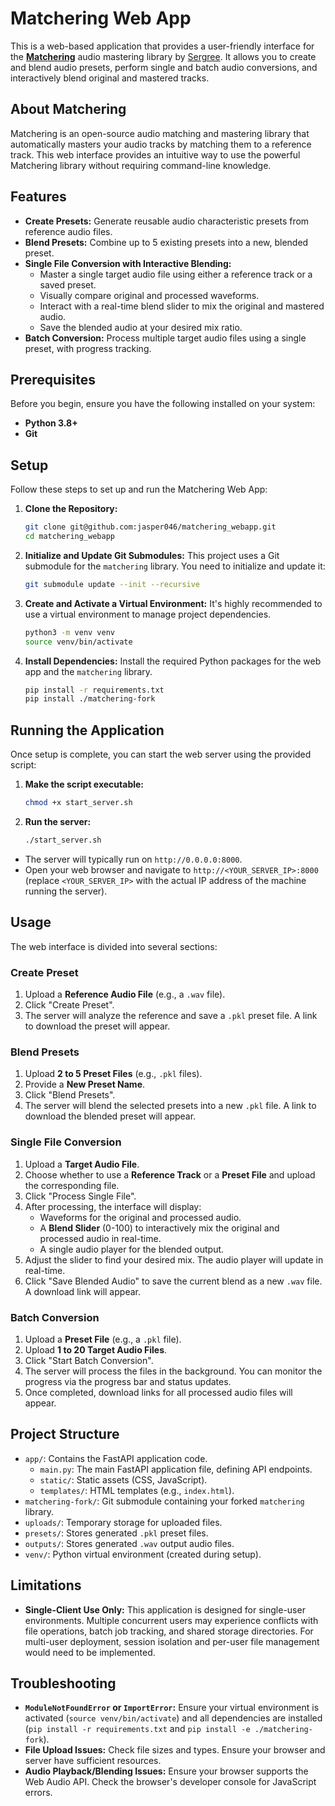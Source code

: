 # Matchering Web App

This is a web-based application that provides a user-friendly interface for the **[Matchering](https://github.com/sergree/matchering)** audio mastering library by [Sergree](https://github.com/sergree). It allows you to create and blend audio presets, perform single and batch audio conversions, and interactively blend original and mastered tracks.

## About Matchering

Matchering is an open-source audio matching and mastering library that automatically masters your audio tracks by matching them to a reference track. This web interface provides an intuitive way to use the powerful Matchering library without requiring command-line knowledge.

## Features

*   **Create Presets:** Generate reusable audio characteristic presets from reference audio files.
*   **Blend Presets:** Combine up to 5 existing presets into a new, blended preset.
*   **Single File Conversion with Interactive Blending:**
    *   Master a single target audio file using either a reference track or a saved preset.
    *   Visually compare original and processed waveforms.
    *   Interact with a real-time blend slider to mix the original and mastered audio.
    *   Save the blended audio at your desired mix ratio.
*   **Batch Conversion:** Process multiple target audio files using a single preset, with progress tracking.

## Prerequisites

Before you begin, ensure you have the following installed on your system:

*   **Python 3.8+**
*   **Git**

## Setup

Follow these steps to set up and run the Matchering Web App:

1.  **Clone the Repository:**
    ```bash
    git clone git@github.com:jasper046/matchering_webapp.git
    cd matchering_webapp
    ```

2.  **Initialize and Update Git Submodules:**
    This project uses a Git submodule for the `matchering` library. You need to initialize and update it:
    ```bash
    git submodule update --init --recursive
    ```

3.  **Create and Activate a Virtual Environment:**
    It's highly recommended to use a virtual environment to manage project dependencies.
    ```bash
    python3 -m venv venv
    source venv/bin/activate
    ```

4.  **Install Dependencies:**
    Install the required Python packages for the web app and the `matchering` library.
    ```bash
    pip install -r requirements.txt
    pip install ./matchering-fork
    ```

## Running the Application

Once setup is complete, you can start the web server using the provided script:

1.  **Make the script executable:**
    ```bash
    chmod +x start_server.sh
    ```
2.  **Run the server:**
    ```bash
    ./start_server.sh
    ```

*   The server will typically run on `http://0.0.0.0:8000`.
*   Open your web browser and navigate to `http://<YOUR_SERVER_IP>:8000` (replace `<YOUR_SERVER_IP>` with the actual IP address of the machine running the server).

## Usage

The web interface is divided into several sections:

### Create Preset

1.  Upload a **Reference Audio File** (e.g., a `.wav` file).
2.  Click "Create Preset".
3.  The server will analyze the reference and save a `.pkl` preset file. A link to download the preset will appear.

### Blend Presets

1.  Upload **2 to 5 Preset Files** (e.g., `.pkl` files).
2.  Provide a **New Preset Name**.
3.  Click "Blend Presets".
4.  The server will blend the selected presets into a new `.pkl` file. A link to download the blended preset will appear.

### Single File Conversion

1.  Upload a **Target Audio File**.
2.  Choose whether to use a **Reference Track** or a **Preset File** and upload the corresponding file.
3.  Click "Process Single File".
4.  After processing, the interface will display:
    *   Waveforms for the original and processed audio.
    *   A **Blend Slider** (0-100) to interactively mix the original and processed audio in real-time.
    *   A single audio player for the blended output.
5.  Adjust the slider to find your desired mix. The audio player will update in real-time.
6.  Click "Save Blended Audio" to save the current blend as a new `.wav` file. A download link will appear.

### Batch Conversion

1.  Upload a **Preset File** (e.g., a `.pkl` file).
2.  Upload **1 to 20 Target Audio Files**.
3.  Click "Start Batch Conversion".
4.  The server will process the files in the background. You can monitor the progress via the progress bar and status updates.
5.  Once completed, download links for all processed audio files will appear.

## Project Structure

*   `app/`: Contains the FastAPI application code.
    *   `main.py`: The main FastAPI application file, defining API endpoints.
    *   `static/`: Static assets (CSS, JavaScript).
    *   `templates/`: HTML templates (e.g., `index.html`).
*   `matchering-fork/`: Git submodule containing your forked `matchering` library.
*   `uploads/`: Temporary storage for uploaded files.
*   `presets/`: Stores generated `.pkl` preset files.
*   `outputs/`: Stores generated `.wav` output audio files.
*   `venv/`: Python virtual environment (created during setup).

## Limitations

*   **Single-Client Use Only:** This application is designed for single-user environments. Multiple concurrent users may experience conflicts with file operations, batch job tracking, and shared storage directories. For multi-user deployment, session isolation and per-user file management would need to be implemented.

## Troubleshooting

*   **`ModuleNotFoundError` or `ImportError`:** Ensure your virtual environment is activated (`source venv/bin/activate`) and all dependencies are installed (`pip install -r requirements.txt` and `pip install -e ./matchering-fork`).
*   **File Upload Issues:** Check file sizes and types. Ensure your browser and server have sufficient resources.
*   **Audio Playback/Blending Issues:** Ensure your browser supports the Web Audio API. Check the browser's developer console for JavaScript errors.